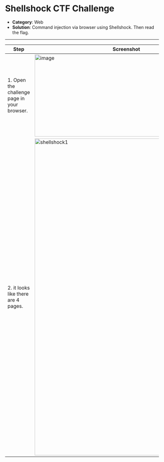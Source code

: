 # Shellshock CTF Challenge

- **Category**: Web  
- **Solution**: Command injection via browser using Shellshock. Then read the flag.

---
| Step | Screenshot |
|------|------------|
|1. Open the challenge page in your browser.|<img width="481" height="269" alt="image" src="https://github.com/user-attachments/assets/e677649b-eb9c-49ca-8b7f-5e272d7612ed" />|
|2. it looks like there are 4 pages.| <img width="600" height="1036" alt="shellshock1" src="https://github.com/user-attachments/assets/d339652a-6b13-432d-8c8a-678607ea882f" />|

